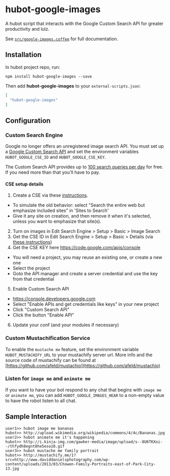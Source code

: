 # hubot-google-images

A hubot script that interacts with the Google Custom Search API for greater
productivity and lulz.

See [`src/google-images.coffee`](src/google-images.coffee) for full documentation.

## Installation

In hubot project repo, run:

`npm install hubot-google-images --save`

Then add **hubot-google-images** to your `external-scripts.json`:

```json
[
  "hubot-google-images"
]
```

## Configuration

### Custom Search Engine
Google no longer offers an unregistered image search API. You must set up a
[Google Custom Search API](https://developers.google.com/custom-search/docs/overview) and set
the environment variables `HUBOT_GOOGLE_CSE_ID` and `HUBOT_GOOGLE_CSE_KEY`.

The Custom Search API provides up to [100 search queries per day](https://developers.google.com/custom-search/json-api/v1/overview) for free.
If you need more than that you'll have to pay.

#### CSE setup details
1. Create a CSE via these [instructions](https://developers.google.com/custom-search/docs/tutorial/creatingcse).
  - To simulate the old behavior:  select "Search the entire web but emphasize included sites" in 'Sites to Search'
  - Give it any site on creation, and then remove it when it's selected, unless you want to emphasize that site(s).
2. Turn on images in Edit Search Engine > Setup > Basic > Image Search
3. Get the CSE ID in Edit Search Engine > Setup > Basic > Details (via [these instructions](https://support.google.com/customsearch/answer/2649143?hl=en))
4. Get the CSE KEY here https://code.google.com/apis/console
  - You will need a project, you may reuse an existing one, or create a new one
  - Select the project
  - Goto the API manager and create a server credential and use the key from that credential
5. Enable Custom Search API
  - https://console.developers.google.com
  - Select "Enable APIs and get credentials like keys" in your new project
  - Click "Custom Search API"
  - Click the button "Enable API"
6. Update your conf (and your modules if necessary)

### Custom Mustachification Service

To enable the `mustache me` feature, set the environment variable  `HUBOT_MUSTACHIFY_URL`
to your mustachify server url. More info and the source code of mustachify can be
found at [https://github.com/afeld/mustachio](https://github.com/afeld/mustachio)

### Listen for `image me` and `animate me`

If you want to have your bot respond to any chat that begins with `image me` or
`animate me`, you can add `HUBOT_GOOGLE_IMAGES_HEAR` to a non-empty value to
have the robot listen to all chat.

## Sample Interaction

```
user1>> hubot image me bananas
hubot>> http://upload.wikimedia.org/wikipedia/commons/4/4c/Bananas.jpg
user2>> hubot animate me it's happening
hubot>> http://i.kinja-img.com/gawker-media/image/upload/s--8U6TKXoi--/thfydh8egnt8he5esoz8.gif
user3>> hubot mustache me family portrait
hubot>> http://mustachify.me/1?src=http://www.daviddanielsphotography.com/wp-content/uploads/2013/03/Chowen-Family-Portraits-east-of-Park-City-13.jpg
```
